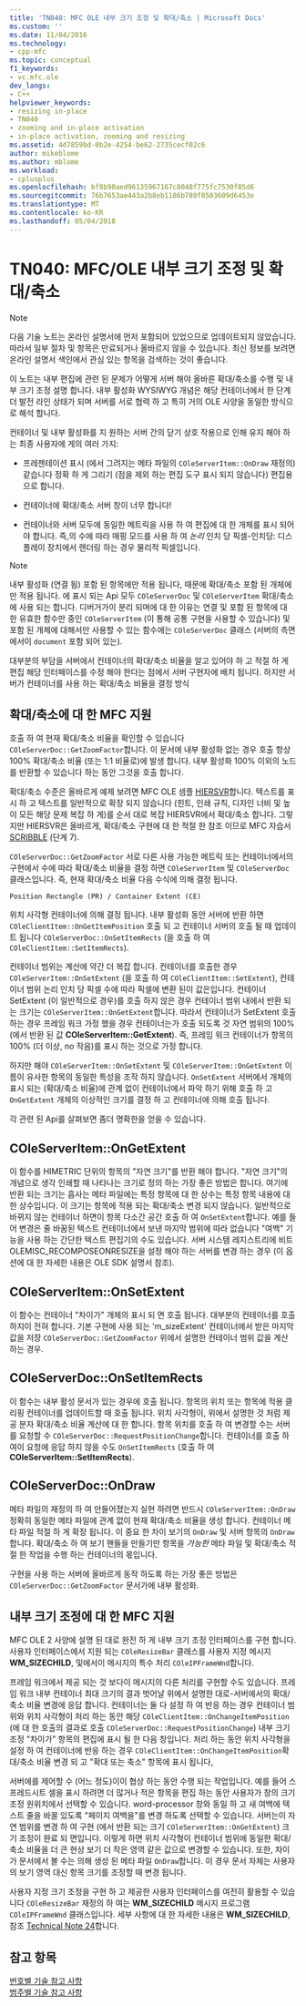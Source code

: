 ```yaml
---
title: 'TN040: MFC OLE 내부 크기 조정 및 확대/축소 | Microsoft Docs'
ms.custom: ''
ms.date: 11/04/2016
ms.technology:
- cpp-mfc
ms.topic: conceptual
f1_keywords:
- vc.mfc.ole
dev_langs:
- C++
helpviewer_keywords:
- resizing in-place
- TN040
- zooming and in-place activation
- in-place activation, zooming and resizing
ms.assetid: 4d7859bd-0b2e-4254-be62-2735cecf02c6
author: mikeblome
ms.author: mblome
ms.workload:
- cplusplus
ms.openlocfilehash: bf8b90aed96135967167c8048f775fc7530f85d6
ms.sourcegitcommit: 76b7653ae443a2b8eb1186b789f8503609d6453e
ms.translationtype: MT
ms.contentlocale: ko-KR
ms.lasthandoff: 05/04/2018
---
```

# <a name="tn040-mfcole-in-place-resizing-and-zooming"></a>TN040: MFC/OLE 내부 크기 조정 및 확대/축소
> [!NOTE]
>  다음 기술 노트는 온라인 설명서에 먼저 포함되어 있었으므로 업데이트되지 않았습니다. 따라서 일부 절차 및 항목은 만료되거나 올바르지 않을 수 있습니다. 최신 정보를 보려면 온라인 설명서 색인에서 관심 있는 항목을 검색하는 것이 좋습니다.  
  
 이 노트는 내부 편집에 관련 된 문제가 어떻게 서버 해야 올바른 확대/축소를 수행 및 내부 크기 조정 설명 합니다. 내부 활성화 WYSIWYG 개념은 해당 컨테이너에서 한 단계 더 발전 라인 상태가 되며 서버를 서로 협력 하 고 특히 거의 OLE 사양을 동일한 방식으로 해석 합니다.  
  
 컨테이너 및 내부 활성화를 지 원하는 서버 간의 닫기 상호 작용으로 인해 유지 해야 하는 최종 사용자에 게의 여러 가지:  
  
-   프레젠테이션 표시 (에서 그려지는 메타 파일의 `COleServerItem::OnDraw` 재정의) 같습니다 정확 하 게 그리기 (점을 제외 하는 편집 도구 표시 되지 않습니다) 편집용으로 합니다.  
  
-   컨테이너에 확대/축소 서버 창이 너무 합니다!  
  
-   컨테이너와 서버 모두에 동일한 메트릭을 사용 하 여 편집에 대 한 개체를 표시 되어야 합니다. 즉,의 수에 따라 매핑 모드를 사용 하 여 *논리* 인치 당 픽셀-인치당: 디스플레이 장치에서 렌더링 하는 경우 물리적 픽셀입니다.  
  
> [!NOTE]
>  내부 활성화 (연결 됨) 포함 된 항목에만 적용 됩니다, 때문에 확대/축소 포함 된 개체에만 적용 됩니다. 에 표시 되는 Api 모두 `COleServerDoc` 및 `COleServerItem` 확대/축소에 사용 되는 합니다. 디버거가이 분리 되며에 대 한 이유는 연결 및 포함 된 항목에 대 한 유효한 함수만 중인 `COleServerItem` (이 통해 공통 구현을 사용할 수 있습니다) 및 포함 된 개체에 대해서만 사용할 수 있는 함수에는 `COleServerDoc` 클래스 (서버의 측면에서이 `document` 포함 되어 있는).  
  
 대부분의 부담을 서버에서 컨테이너의 확대/축소 비율을 알고 있어야 하 고 적절 하 게 편집 해당 인터페이스를 수정 해야 한다는 점에서 서버 구현자에 배치 됩니다. 하지만 서버가 컨테이너를 사용 하는 확대/축소 비율을 결정 방식  
  
## <a name="mfc-support-for-zooming"></a>확대/축소에 대 한 MFC 지원  
 호출 하 여 현재 확대/축소 비율을 확인할 수 있습니다 `COleServerDoc::GetZoomFactor`합니다. 이 문서에 내부 활성화 없는 경우 호출 항상 100% 확대/축소 비율 (또는 1:1 비율로)에 발생 합니다. 내부 활성화 100% 이외의 노드를 반환할 수 있습니다 하는 동안 그것을 호출 합니다.  
  
 확대/축소 수준은 올바르게 예제 보려면 MFC OLE 샘플 [HIERSVR](../visual-cpp-samples.md)합니다. 텍스트를 표시 하 고 텍스트를 일반적으로 확장 되지 않습니다 (힌트, 인쇄 규칙, 디자인 너비 및 높이 모든 해당 문제 복잡 하 게)를 순서 대로 복잡 HIERSVR에서 확대/축소 합니다. 그렇지만 HIERSVR은 올바르게, 확대/축소 구현에 대 한 적절 한 참조 이므로 MFC 자습서 [SCRIBBLE](../visual-cpp-samples.md) (단계 7).  
  
 `COleServerDoc::GetZoomFactor` 서로 다른 사용 가능한 메트릭 또는 컨테이너에서의 구현에서 수에 따라 확대/축소 비율을 결정 하면 `COleServerItem` 및 `COleServerDoc` 클래스입니다. 즉, 현재 확대/축소 비율 다음 수식에 의해 결정 됩니다.  
  
```  
Position Rectangle (PR) / Container Extent (CE)  
```  
  
 위치 사각형 컨테이너에 의해 결정 됩니다. 내부 활성화 동안 서버에 반환 하면 `COleClientItem::OnGetItemPosition` 호출 되 고 컨테이너 서버의 호출 될 때 업데이트 됩니다 `COleServerDoc::OnSetItemRects` (을 호출 하 여 `COleClientItem::SetItemRects`).  
  
 컨테이너 범위는 계산에 약간 더 복잡 합니다. 컨테이너를 호출한 경우 `COleServerItem::OnSetExtent` (을 호출 하 여 `COleClientItem::SetExtent`), 컨테이너 범위 논리 인치 당 픽셀 수에 따라 픽셀에 변환 된이 값은입니다. 컨테이너 SetExtent (이 일반적으로 경우)를 호출 하지 않은 경우 컨테이너 범위 내에서 반환 되는 크기는 `COleServerItem::OnGetExtent`합니다. 따라서 컨테이너가 SetExtent 호출 하는 경우 프레임 워크 가정 했을 경우 컨테이너는가 호출 되도록 것 자연 범위의 100% (에서 반환 된 값 **COleServerItem::GetExtent**). 즉, 프레임 워크 컨테이너가 항목의 100% (더 이상, no 작음)를 표시 하는 것으로 가정 합니다.  
  
 하지만 해야 `COleServerItem::OnSetExtent` 및 `COleServerItem::OnGetExtent` 이름이 유사한 항목의 동일한 특성을 조작 하지 않습니다. `OnSetExtent` 서버에서 개체의 표시 되는 (확대/축소 비율)에 관계 없이 컨테이너에서 파악 하기 위해 호출 하 고 `OnGetExtent` 개체의 이상적인 크기를 결정 하 고 컨테이너에 의해 호출 됩니다.  
  
 각 관련 된 Api를 살펴보면 좀더 명확한을 얻을 수 있습니다.  
  
## <a name="coleserveritemongetextent"></a>COleServerItem::OnGetExtent  
 이 함수를 HIMETRIC 단위의 항목의 "자연 크기"를 반환 해야 합니다. "자연 크기"의 개념으로 생각 인쇄할 때 나타나는 크기로 정의 하는 가장 좋은 방법은 합니다. 여기에 반환 되는 크기는 흡사는 메타 파일에는 특정 항목에 대 한 상수는 특정 항목 내용에 대 한 상수입니다. 이 크기는 항목에 적용 되는 확대/축소 변경 되지 않습니다. 일반적으로 바뀌지 않는 컨테이너 하면이 항목 다소간 공간 호출 하 여 `OnSetExtent`합니다. 예를 들어 변경은 줄 바꿈된 텍스트 컨테이너에서 보낸 마지막 범위에 따라 없습니다 "여백" 기능을 사용 하는 간단한 텍스트 편집기의 수도 있습니다. 서버 시스템 레지스트리에 비트 OLEMISC_RECOMPOSEONRESIZE을 설정 해야 하는 서버를 변경 하는 경우 (이 옵션에 대 한 자세한 내용은 OLE SDK 설명서 참조).  
  
## <a name="coleserveritemonsetextent"></a>COleServerItem::OnSetExtent  
 이 함수는 컨테이너 "차이가" 개체의 표시 되 면 호출 됩니다. 대부분의 컨테이너를 호출 하지이 전혀 합니다. 기본 구현에 사용 되는 'm_sizeExtent' 컨테이너에서 받은 마지막 값을 저장 `COleServerDoc::GetZoomFactor` 위에서 설명한 컨테이너 범위 값을 계산 하는 경우.  
  
## <a name="coleserverdoconsetitemrects"></a>COleServerDoc::OnSetItemRects  
 이 함수는 내부 활성 문서가 있는 경우에 호출 됩니다. 항목의 위치 또는 항목에 적용 클리핑 컨테이너를 업데이트할 때 호출 됩니다. 위치 사각형이, 위에서 설명한 것 처럼 제공 분자 확대/축소 비율 계산에 대 한 합니다. 항목 위치를 호출 하 여 변경할 수는 서버를 요청할 수 `COleServerDoc::RequestPositionChange`합니다. 컨테이너를 호출 하 여이 요청에 응답 하지 않을 수도 `OnSetItemRects` (호출 하 여 **COleServerItem::SetItemRects**).  
  
## <a name="coleserverdocondraw"></a>COleServerDoc::OnDraw  
 메타 파일의 재정의 하 여 만들어졌는지 실현 하려면 반드시 `COleServerItem::OnDraw` 정확히 동일한 메타 파일에 관계 없이 현재 확대/축소 비율을 생성 합니다. 컨테이너 메타 파일 적절 하 게 확장 됩니다. 이 중요 한 차이 보기의 `OnDraw` 및 서버 항목의 `OnDraw`합니다. 확대/축소 하 여 보기 핸들을 만들기만 항목을 *가능한* 메타 파일 및 확대/축소 적절 한 작업을 수행 하는 컨테이너의 몫입니다.  
  
 구현을 사용 하는 서버에 올바르게 동작 하도록 하는 가장 좋은 방법은 `COleServerDoc::GetZoomFactor` 문서가에 내부 활성화.  
  
## <a name="mfc-support-for-in-place-resizing"></a>내부 크기 조정에 대 한 MFC 지원  
 MFC OLE 2 사양에 설명 된 대로 완전 하 게 내부 크기 조정 인터페이스를 구현 합니다. 사용자 인터페이스에서 지원 되는 `COleResizeBar` 클래스를 사용자 지정 메시지 **WM_SIZECHILD**, 및에서이 메시지의 특수 처리 `COleIPFrameWnd`합니다.  
  
 프레임 워크에서 제공 되는 것 보다이 메시지의 다른 처리를 구현할 수도 있습니다. 프레임 워크 내부 컨테이너 최대 크기의 결과 벗어날 위에서 설명한 대로-서버에서의 확대/축소 비율 변경에 응답 합니다. 컨테이너는 둘 다 설정 하 여 반응 하는 경우 컨테이너 범위와 위치 사각형이 처리 하는 동안 해당 `COleClientItem::OnChangeItemPosition` (에 대 한 호출의 결과로 호출 `COleServerDoc::RequestPositionChange`) 내부 크기 조정 "차이가" 항목의 편집에 표시 될 한 다음 창입니다. 처리 하는 동안 위치 사각형을 설정 하 여 컨테이너에 반응 하는 경우 `COleClientItem::OnChangeItemPosition`확대/축소 비율 변경 되 고 "확대 또는 축소" 항목에 표시 됩니다,  
  
 서버에를 제어할 수 (어느 정도)이이 협상 하는 동안 수행 되는 작업입니다. 예를 들어 스프레드시트 셀을 표시 하려면 더 많거나 적은 항목을 편집 하는 동안 사용자가 창의 크기 조정 원위치에서 선택할 수 있습니다. word-processor 창와 동일 하 고 새 여백에 텍스트 줄을 바꿀 있도록 "페이지 여백을"를 변경 하도록 선택할 수 있습니다. 서버는이 자연 범위를 변경 하 여 구현 (에서 반환 되는 크기 `COleServerItem::OnGetExtent`) 크기 조정이 완료 되 면입니다. 이렇게 하면 위치 사각형이 컨테이너 범위에 동일한 확대/축소 비율을 더 큰 현상 보기 더 작은 영역 같은 값으로 변경할 수 있습니다. 또한, 차이가 문서에서 볼 수는 의해 생성 된 메타 파일 `OnDraw`합니다. 이 경우 문서 자체는 사용자의 보기 영역 대신 항목 크기를 조정할 때 변경 됩니다.  
  
 사용자 지정 크기 조정을 구현 하 고 제공한 사용자 인터페이스를 여전히 활용할 수 있습니다 `COleResizeBar` 재정의 하 여는 **WM_SIZECHILD** 메시지 프로그램 `COleIPFrameWnd` 클래스입니다. 세부 사항에 대 한 자세한 내용은 **WM_SIZECHILD**, 참조 [Technical Note 24](../mfc/tn024-mfc-defined-messages-and-resources.md)합니다.  
  
## <a name="see-also"></a>참고 항목  
 [번호별 기술 참고 사항](../mfc/technical-notes-by-number.md)   
 [범주별 기술 참고 사항](../mfc/technical-notes-by-category.md)

